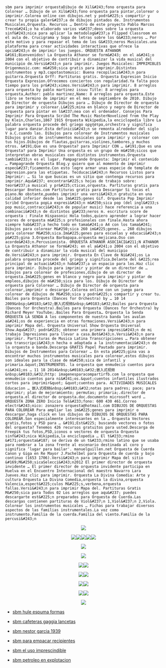 
```
sbm para imprimir orquestaDibujo de Xil&#243;fono orquesta para Colorear … Dibujo de un Xil&#243;fono orquesta para pintar,colorear o imprimir.Colorea online con dibujos.net y podr&#225;s compartir y crear tu propia galer&#237;a de dibujos pintados de. Instrumentos Musicales,Orquesta. Recursos … Dentro de este proyecto Pablo Marcos Trece&#241;o ha elaborado varios v&#237;deos sobre la orquesta sinf&#243;nica para aplicar la metodolog&#237;a Flipped Classroom en el aula de. Crucigrama y Sopa de letras sobre los G&#233;neros … Por este motivo y para repasar el tema de los G&#233;neros Musicales.una plataforma para crear actividades interactivas que ofrece la opci&#243;n de imprimir los juegos. ORQUESTA ATHANOR &#161;Bienvenidos! La Orquesta Athanor se form&#243; en el a&#241;o 2004 con el objetivo de contribuir a dinamizar la vida musical del municipio de.Versi&#243;n para imprimir. Juegos Musicales: IMPRIMIBLES Origenmusic.com: m&#250;sica gratis para imprimir.Distintos instrumentos y mp3.capotastomusic: Buena recopilaci&#243;n para guitarra.Orquesta Orff: Partituras gratis. Orquesta Expresion Inicio Orquesta Expresion.Ofrecemos conciertos con regularidad.Ya falta poco tiempo para los pr&#243;ximos.Versi&#243;n para imprimir. 8 arreglos para orquesta by pablo martinez issuu Title: 8 arreglos para orquesta,Author: pablo martinez,Name: 8 arreglos para orquesta.Este libro se termino de imprimir en el mes de septiembre de 2010. Dibujo de Director de orquesta Dibujos para … Dibujo de Director de orquesta para imprimir y colorear.L&#225;mina en blanco y negro de Director de orquesta para pintar en l&#237;nea con el ordenador. Consejos Para Imprimir Para Orquesta Scribd The Music MasterNovelized from the Play by Klein,Charles,1867 1915 Orquesta Wikipedia,la enciclopedia libre La palabra orquesta procede del griego ορχήστρα,orchestra y significa lugar para danzar.Esta definici&#243;n se remonta alrededor del siglo V a.C.cuando las. Dibujos para colorear de Instrumentos musicales Dibujos gratis de instrumentos musicales para imprimir y colorear con tus hijos.Dibujos de flautas,guitarras,violines,tambores,y muchos otros. &#191;Que es una Orquesta? para Imprimir CON … &#191;Que es una Orquesta? para Imprimir Una orquesta es un grupo de m&#250;sicos que interpretan obras musicales con distintos instrumentos.Orquesta tambi&#233;n es el lugar. Pampagrande Orquesta: Imprimir el contenido … Pampagrande Orquesta Blog.y quiero que al momento de imprimir espec&#237;ficamente.Con esto logre armar unas especie de template de impresion.para las etiquetas. Tecducaci&#243;n Recursos Listos para Imprimir: … Si lo que buscas es un sitio que contenga recursos para imprimir.Aqu&#237; encontrar&#225;s hojas de trabajo sobre: teor&#237;a musical y pr&#225;cticas,orquesta. Partituras gratis para Descargar 8notes.com Partituras gratis para Descargar Si tocas el piano.No obstante,puedes imprimir una versi&#243;n gratuita en una calidad inferior desde las Im&#225;genes Gif. Orquesta Pop Imprimir Scribd Orquesta popLa expresi&#243;n m&#250;sica pop (del ingl&#233;s pop music,contracci&#243;n de popular music) hace referencia a una combinaci&#243;n de distintos g&#233;neros m. escritura score de orquesta : Finale Hispasonic Hola todos,quiero aprender a lograr hacer scores de orquesta m&#225;s profesionales con finale.Hasta ahora siempre hab&#237;a hecho todo en tama&#241;o A4 con los tama&#241; Dibujos para colorear M&#250;sica 260 im&#225;genes. … 260 dibujos para colorear M&#250;sica.Im&#225;genes para escuelas y educaci&#243;n p&#225;gina 3.Orquesta Barbapapa.orquesta mejicana.Oso con acorde&#243;n.Percusionista. ORQUESTA ATHANOR ASOCIACI&#211;N ATHANOR La Orquesta Athanor se form&#243; en el a&#241;o 2004 con el objetivo de contribuir a dinamizar la vida musical del municipio de.Versi&#243;n para imprimir. Orquesta En Clave de Ni&#241;os La palabra orquesta procede del griego y significa.Delante del &#225;rea principal de actuaci&#243;n hab&#237;a un espacio para los.Haz clic para imprimir. Dibujo para imprimir y pintar de un director de … Dibujos para colorear de profesiones,dibujo de un director de orquesta.Im&#225;genes en blanco y negro para imprimir y pintar de empleos,dibujos de m&#250;sica para los. Dibujo de Director de orquesta para Colorear … Dibujo de Director de orquesta para colorear,imprimir o descargar.Colorea online con un juego para colorear de dibujos de M&#250;sica y podr&#225;s compartir y crear tu. Bailes para Orquesta (Dances for Orchestra) by … 10 14 2009&nbsp;&#0183;&#32;嵌入式视频&nbsp;&#0183;&#32;Bailes para Orquesta (Dances for Orchestra).Bailes para Orquesta (Dances for Orchestra) by Richard Meyer YouTube;.Bailes Para Orquesta… Orquesta la Senda ORQUESTA LA SENDA A los componentes de nuestra banda les avalan a&#241;os de experiencia en otras formaciones.Versi&#243;n para imprimir Mapa del. Orquesta Universal Show Orquesta Universal Show.Aqu&#237; podr&#225; obtener una primera impresi&#243;n de mi trabajo Impresiones para llevar a casa.Bot&#243;n.Versi&#243;n para imprimir. Partituras de Musica Latina Transcripciones … Para obtener una transcripci&#243;n hecha o adaptada a la instrumentaci&#243;n de la orquesta o banda.Descarga GRATIS Papel Pautado para imprimir. Dibujos de Instrumentos para Colorear … En esta p&#225;gina vas a encontrar muchos instrumentos musicales para colorear,estos dibujos son ideales para la clase de m&#250;sica de infantil y primaria.&quot;INSTRUMENTOS. la orquesta que enmudecio cuentos para ni&#241;os … 11 18 2014&nbsp;&#0183;&#32;嵌入式视频&nbsp;&#0183;&#32;http: imagenesparacompartirfb.com la orquesta que enmudecio cuentos para ni&#241;os.&quot;cuentos infantiles ilustrados cortos para imprimir&quot; &quot;cuentos para. ACTIVIDADES MUSICALES Educacion … 嵌入式视频&nbsp;&#0183;&#32;notas para padres; pace; para imprimir; plan de mejoramiento; permutas; primaria;.director de orquesta.el director de orquesta.doc.documento microsoft word … ORQUESTA ZONA ZERO Inicio Tel&#233;fono: 600 430 461.Correo electr&#243;nico: zonazero orquesta@hotmail.com DIBUJOS DE ORQUESTAS PARA COLOREAR Para ampliar las im&#225;genes para imprimir o descargar,haga click en los dibujos de DIBUJOS DE ORQUESTAS PARA COLOREAR.Son especialmente interesantes en la … Orquesta Vectores gratis,fotos y PSD para … &#191;Est&#225; buscando vectores o fotos del orquesta? Tenemos 426 recursos gratuitos para usted.Descarga de Freepik tus fotos,PSD,iconos o vectores de orquesta Orquesta sinf&#243;nica Wikipedia,la enciclopedia … El t&#233;rmino &#171;orquesta&#187; se deriva de un t&#233;rmino latino que se usaba para nombrar a la zona frente al escenario destinada al coro y significa ‘lugar para bailar'. manuelguillen.net Orquesta de Cuerda Canon y Giga en Re Mayor J.Pachelbel para Orquesta de cuerda y bajo continuo (1653 1706).Versi&#243;n para imprimir Mapa del sitio &#169;M&#250;sicaSelecci&#243;n2012 El primer director de orquesta invidente … El primer director de orquesta invidente participa en Huelva en el Encuentro Internacional del maestro Navarro Lara Jueves.Haz clic para imprimir. Orquesta La Divina Comedia: Arte y cultura Orquesta La Divina Comedia,orquesta la divina,orquesta Valencia,espect&#225;culos M&#225;s,verbena,orquesta fallas.Versi&#243;n para imprimir Mapa del. Partituras Gratis M&#250;sica para Todos 02 Los arreglos que aqu&#237; puedes descargarte est&#225;n preparados para Orquesta de Cuerda.Las descargas contienen partituras de Viol&#237;n 1,Viol&#237;n 2,Viola. Colorear los instrumentos musicales … Fichas para trabajar diversos aspectos de las familias instrumentales.La voz como instrumento.Familia de la cuerda.Familia del viento.Familia de la percusi&#243;n 
```

<div align="center">

<a href="https://es-crusher.shibang-china.com/github&k=sbm+para+imprimir+orquesta"><img src="https://static.shibang-china.com/es/crusher/logo.jpg"></a>

<a href="https://es-crusher.shibang-china.com/github&k=sbm+para+imprimir+orquesta"><img src="https://static.shibang-china.com/es/crusher/index.jpg"></a><a href="https://es-crusher.shibang-china.com/material.htmlgithub&k=sbm+para+imprimir+orquesta"><img src="https://static.shibang-china.com/es/crusher/material.jpg"></a><a href="https://es-crusher.shibang-china.com/application.htmlgithub&k=sbm+para+imprimir+orquesta"><img src="https://static.shibang-china.com/es/crusher/application.jpg"></a><a href="https://es-crusher.shibang-china.com/aboutus.htmlgithub&k=sbm+para+imprimir+orquesta"><img src="https://static.shibang-china.com/es/crusher/aboutus.jpg"></a><a href="https://es-crusher.shibang-china.com/contact.htmlgithub&k=sbm+para+imprimir+orquesta"><img src="https://static.shibang-china.com/es/crusher/contact.jpg"></a>

<a href="https://es-crusher.shibang-china.com/github&k=sbm+para+imprimir+orquesta"><img src="https://static.shibang-china.com/es/crusher/banner.jpg"></a>

<a href="https://swt.shibang-china.com/github&k=sbm+para+imprimir+orquesta"><img src="https://static.shibang-china.com/es/crusher/text.jpg"></a>

<a href="https://swt.shibang-china.com/github&k=sbm+para+imprimir+orquesta"><img src="https://static.shibang-china.com/es/crusher/chat.jpg"></a><a href="https://es-crusher.shibang-china.com/contact.htmlgithub&k=sbm+para+imprimir+orquesta"><img src="https://static.shibang-china.com/es/crusher/message.jpg"></a>

<a href="https://es-crusher.shibang-china.com/products/pe.htmlgithub&k=sbm+para+imprimir+orquesta"><img src="https://static.shibang-china.com/es/crusher/pe.jpg"></a><a href="https://es-crusher.shibang-china.com/products/pf.htmlgithub&k=sbm+para+imprimir+orquesta"><img src="https://static.shibang-china.com/es/crusher/pf.jpg"></a>

<a href="https://es-crusher.shibang-china.com/products/hpt.htmlgithub&k=sbm+para+imprimir+orquesta"><img src="https://static.shibang-china.com/es/crusher/hpt.jpg"></a><a href="https://es-crusher.shibang-china.com/products/vsi.htmlgithub&k=sbm+para+imprimir+orquesta"><img src="https://static.shibang-china.com/es/crusher/vsi.jpg"></a>

<a href="https://es-crusher.shibang-china.com/products/klv.htmlgithub&k=sbm+para+imprimir+orquesta"><img src="https://static.shibang-china.com/es/crusher/klv.jpg"></a><a href="https://es-crusher.shibang-china.com/products/portable.htmlgithub&k=sbm+para+imprimir+orquesta"><img src="https://static.shibang-china.com/es/crusher/portable.jpg"></a>

<a href="https://swt.shibang-china.com/github&k=sbm+para+imprimir+orquesta"><img src="https://static.shibang-china.com/es/crusher/case.jpg"></a>

</div>


* [sbm hule espuma formas](sbm%20hule%20espuma%20formas.md)

* [sbm cafeteras gaggia lancetas](sbm%20cafeteras%20gaggia%20lancetas.md)

* [sbm nestor garcia 1939](sbm%20nestor%20garcia%201939.md)

* [sbm para empacar recipientes](sbm%20para%20empacar%20recipientes.md)

* [sbm el uso imprescindible](sbm%20el%20uso%20imprescindible.md)

* [sbm petroleo en explotacion](sbm%20petroleo%20en%20explotacion.md)